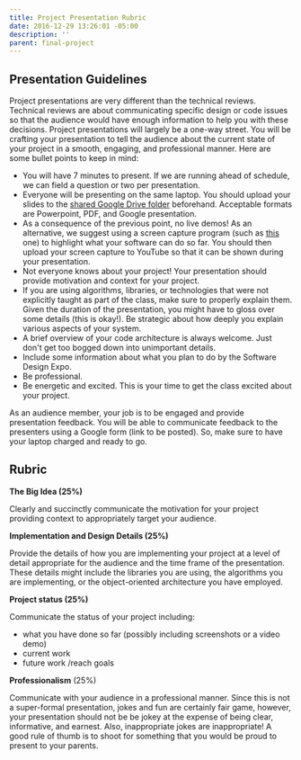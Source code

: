 ```yaml
---
title: Project Presentation Rubric
date: 2016-12-29 13:26:01 -05:00
description: ''
parent: final-project
---
```


## Presentation Guidelines

Project presentations are very different than the technical reviews. Technical
reviews are about communicating specific design or code issues so that the
audience would have enough information to help you with these decisions.
Project presentations will largely be a one-way street. You will be crafting
your presentation to tell the audience about the current state of your project
in a smooth, engaging, and professional manner. Here are some bullet points to
keep in mind:

* You will have 7 minutes to present. If we are running ahead of schedule, we can field a question or two per presentation.
* Everyone will be presenting on the same laptop. You should upload your slides to the [shared Google Drive folder](https://drive.google.com/folderview?id=0B9WhE_eKaHEbUEhROTY1MEZYbGs&usp=sharing) beforehand. Acceptable formats are Powerpoint, PDF, and Google presentation.
* As a consequence of the previous point, no live demos! As an alternative, we suggest using a screen capture program (such as [this](http://www.maartenbaert.be/simplescreenrecorder/) one) to highlight what your software can do so far. You should then upload your screen capture to YouTube so that it can be shown during your presentation.
* Not everyone knows about your project! Your presentation should provide motivation and context for your project.
* If you are using algorithms, libraries, or technologies that were not explicitly taught as part of the class, make sure to properly explain them. Given the duration of the presentation, you might have to gloss over some details (this is okay!). Be strategic about how deeply you explain various aspects of your system.
* A brief overview of your code architecture is always welcome. Just don't get too bogged down into unimportant details.
* Include some information about what you plan to do by the Software Design Expo.
* Be professional.
* Be energetic and excited. This is your time to get the class excited about your project.

As an audience member, your job is to be engaged and provide presentation
feedback. You will be able to communicate feedback to the presenters using a
Google form (link to be posted). So, make sure to have your laptop charged and
ready to go.


## Rubric

**The Big Idea (25%)**

Clearly and succinctly communicate the motivation for your project providing
context to appropriately target your audience.


**Implementation and Design Details (25%)**

Provide the details of how you are implementing your project at a level of
detail appropriate for the audience and the time frame of the presentation.
These details might include the libraries you are using, the algorithms you
are implementing, or the object-oriented architecture you have employed.


**Project status (25%)**

Communicate the status of your project including:

* what you have done so far (possibly including screenshots or a video demo)
* current work
* future work /reach goals


**Professionalism**  (25%)

Communicate with your audience in a professional manner. Since this is not a
super-formal presentation, jokes and fun are certainly fair game, however,
your presentation should not be be jokey at the expense of being clear,
informative, and earnest. Also, inappropriate jokes are inappropriate! A good
rule of thumb is to shoot for something that you would be proud to present to
your parents.

